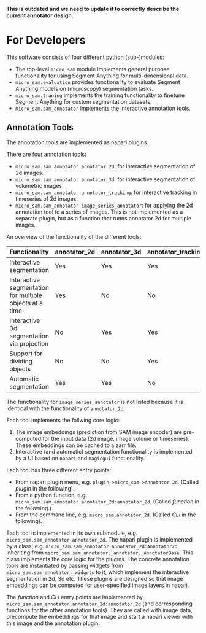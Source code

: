 **This is outdated and we need to update it to correctly describe the current annotator design.**

# For Developers

This software consists of four different python (sub-)modules:
- The top-level `micro_sam` module implements general purpose functionality for using Segment Anything for multi-dimensional data.
- `micro_sam.evaluation` provides functionality to evaluate Segment Anything models on (microscopy) segmentation tasks.
- `micro_sam.traning` implements the training functionality to finetune Segment Anything for custom segmentation datasets.
- `micro_sam.sam_annotator` implements the interactive annotation tools.

## Annotation Tools

The annotation tools are implemented as napari plugins.

There are four annotation tools:
- `micro_sam.sam_annotator.annotator_2d`: for interactive segmentation of 2d images.
- `micro_sam.sam_annotator.annotator_3d`: for interactive segmentation of volumetric images.
- `micro_sam.sam_annotator.annotator_tracking`: for interactive tracking in timeseries of 2d images.
- `micro_sam.sam_annotator.image_series_annotator`: for applying the 2d annotation tool to a series of images. This is not implemented as a separate plugin, but as a function that runns annotator 2d for multiple images.

An overview of the functionality of the different tools:

| Functionality | annotator_2d | annotator_3d | annotator_tracking |
| ------------- | ------------ | ------------ | ------------------ |
| Interactive segmentation | Yes | Yes | Yes |
| Interactive segmentation for multiple objects at a time | Yes | No | No |
| Interactive 3d segmentation via projection | No | Yes | Yes |
| Support for dividing objects | No | No | Yes |
| Automatic segmentation | Yes | Yes | No |

The functionality for `image_series_annotator` is not listed because it is identical with the functionality of `annotator_2d`.

Each tool implements the follwing core logic:
1. The image embeddings (prediction from SAM image encoder) are pre-computed for the input data (2d image, image volume or timeseries). These embeddings can be cached to a zarr file.
2. Interactive (and automatic) segmentation functionality is implemented by a UI based on `napari` and `magicgui` functionality.

Each tool has three different entry points:
- From napari plugin menu, e.g. `plugin->micro_sam->Annotator 2d`. (Called *plugin* in the following).
- From a python function, e.g. `micro_sam.sam_annotator.annotator_2d:annotator_2d`.  (Called *function* in the following.)
- From the command line, e.g. `micro_sam.annotator_2d`. (Called *CLI* in the following).

Each tool is implemented in its own submodule, e.g. `micro_sam.sam_annotator.annotator_2d`.
The napari plugin is implemented by a class, e.g. `micro_sam.sam_annotator.annotator_2d:Annotator2d`, inheriting from `micro_sam.sam_annotator._annotator._AnnotatorBase`. This class implements the core logic for the plugins.
The concrete annotation tools are instantiated by passing widgets from `micro_sam.sam_annotator._widgets` to it, 
which implement the interactive segmentation in 2d, 3d etc.
These plugins are designed so that image embeddings can be computed for user-specified image layers in napari.

The *function* and *CLI* entry points are implemented by `micro_sam.sam_annotator.annotator_2d:annotator_2d` (and corresponding functions for the other annotation tools). They are called with image data, precompute the embeddings for that image and start a napari viewer with this image and the annotation plugin.

<!--
TODO update the flow chart so that it matches the new design.
The same overall design holds true for the other plugins. The flow chart below shows a flow chart with a simplified overview of the design of the 2d annotation tool. Rounded squares represent functions or the corresponding widget and squares napari layers or other data, orange represents the *plugin* enty point, cyan *CLI*. Arrows that do not have a label correspond to a simple input/output relation.

![annotator 2d flow diagram](./images/2d-annotator-flow.png)
-->

<!---
Source for the diagram is here:
https://docs.google.com/presentation/d/1fMDNBYMYxeqe4dk6OmmFxoI8sYvCu4EPZS_LyTsTg_s/edit#slide=id.p
-->
